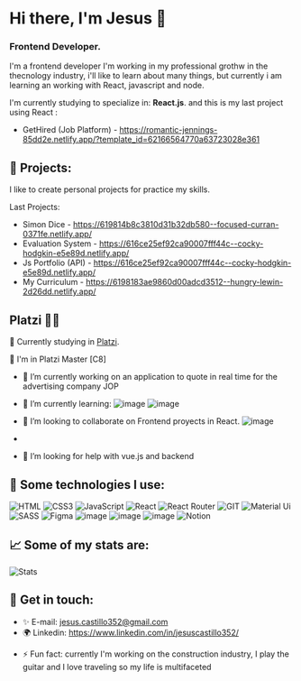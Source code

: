 # Hi there, I'm Jesus 👋


###  Frontend Developer. 

I'm a frontend developer I'm working in my professional grothw in the thecnology industry, i'll like to learn about many things, but currently i am learning an working with React, javascript and node.

I'm currently studying to specialize in: **React.js**.
and this is my last project using React :
* GetHired (Job Platform) -  https://romantic-jennings-85dd2e.netlify.app/?template_id=62166564770a63723028e361

## 🚀 Projects: 

I like to create personal projects for practice my skills.

Last Projects:
* Simon Dice -  https://619814b8c3810d31b32db580--focused-curran-0371fe.netlify.app/
* Evaluation System - https://616ce25ef92ca90007fff44c--cocky-hodgkin-e5e89d.netlify.app/
* Js Portfolio (API) - https://616ce25ef92ca90007fff44c--cocky-hodgkin-e5e89d.netlify.app/
* My Curriculum - https://6198183ae9860d00adcd3512--hungry-lewin-2d26dd.netlify.app/


## Platzi 💚💚

🎉 Currently studying in [Platzi](https://platzi.com).

💚 I'm in Platzi Master [C8]



- 🔭 I’m currently working on an application to quote in real time  for the advertising company JOP

- 🌱 I’m currently learning:    ![image]( https://img.shields.io/badge/Node.js-339933?style=for-the-badge&logo=nodedotjs&logoColor=white )
![image]( https://img.shields.io/badge/Redux-593D88?style=for-the-badge&logo=redux&logoColor=white )

- 👯 I’m looking to collaborate on Frontend proyects in React. ![image]( https://img.shields.io/badge/React-20232A?style=for-the-badge&logo=react&logoColor=61DAFB )
- 
- 🤔 I’m looking for help with vue.js and backend


## 🎯 Some technologies I use:
![HTML](https://img.shields.io/badge/HTML5-E34F26?style=for-the-badge&logo=html5&logoColor=white)
![CSS3](https://img.shields.io/badge/CSS3-1572B6?style=for-the-badge&logo=css3&logoColor=white)
![JavaScript](https://img.shields.io/badge/JavaScript-323330?style=for-the-badge&logo=javascript&logoColor=F7DF1E)
![React](https://img.shields.io/badge/React-20232A?style=for-the-badge&logo=react&logoColor=61DAFB)
![React Router](https://img.shields.io/badge/React_Router-CA4245?style=for-the-badge&logo=react-router&logoColor=white)
![GIT](https://img.shields.io/badge/Git-F05032?style=for-the-badge&logo=git&logoColor=white)
![Material Ui](https://img.shields.io/badge/Material--UI-0081CB?style=for-the-badge&logo=material-ui&logoColor=white)
![SASS](https://img.shields.io/badge/Sass-CC6699?style=for-the-badge&logo=sass&logoColor=white)
![Figma](https://img.shields.io/badge/Figma-F24E1E?style=for-the-badge&logo=figma&logoColor=white)
![image]( https://img.shields.io/badge/json-5E5C5C?style=for-the-badge&logo=json&logoColor=white )
![image]( https://img.shields.io/badge/Visual_Studio_Code-0078D4?style=for-the-badge&logo=visual%20studio%20code&logoColor=white )
![image]( https://img.shields.io/badge/npm-CB3837?style=for-the-badge&logo=npm&logoColor=white )
<img src="https://img.shields.io/badge/Notion-000000?style=for-the-badge&logo=notion&logoColor=white" alt="Notion">&nbsp;&nbsp;


## 📈 Some of my stats are: 
![Stats](https://github-readme-stats.vercel.app/api?username=JESUSGARZ)


## 💛 Get in touch: 
* ✨ E-mail: jesus.castillo352@gmail.com
* 🌍 Linkedin: https://www.linkedin.com/in/jesuscastillo352/
- ⚡ Fun fact: currently I'm working on the construction industry, I play the guitar and I love traveling so my life is multifaceted

